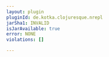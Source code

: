 ```yaml
---
layout: plugin
pluginId: de.kotka.clojuresque.nrepl
jarSha1: INVALID
isJarAvailable: true
error: NONE
violations: []

---
```

